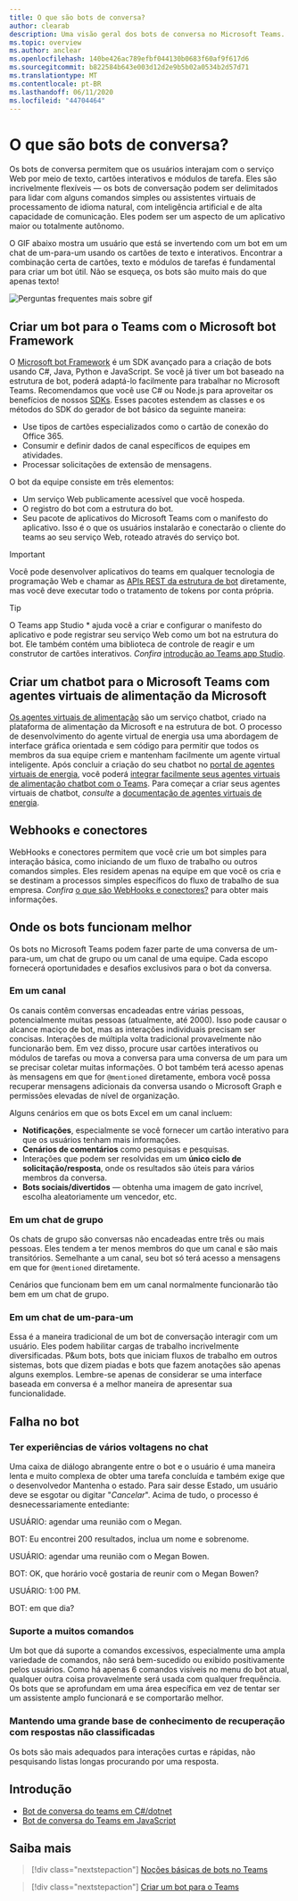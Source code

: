```yaml
---
title: O que são bots de conversa?
author: clearab
description: Uma visão geral dos bots de conversa no Microsoft Teams.
ms.topic: overview
ms.author: anclear
ms.openlocfilehash: 140be426ac789efbf044130b0683f60af9f617d6
ms.sourcegitcommit: b822584b643e003d12d2e9b5b02a0534b2d57d71
ms.translationtype: MT
ms.contentlocale: pt-BR
ms.lasthandoff: 06/11/2020
ms.locfileid: "44704464"
---
```

# <a name="what-are-conversational-bots"></a>O que são bots de conversa?

Os bots de conversa permitem que os usuários interajam com o serviço Web por meio de texto, cartões interativos e módulos de tarefa. Eles são incrivelmente flexíveis — os bots de conversação podem ser delimitados para lidar com alguns comandos simples ou assistentes virtuais de processamento de idioma natural, com inteligência artificial e de alta capacidade de comunicação. Eles podem ser um aspecto de um aplicativo maior ou totalmente autônomo.

O GIF abaixo mostra um usuário que está se invertendo com um bot em um chat de um-para-um usando os cartões de texto e interativos. Encontrar a combinação certa de cartões, texto e módulos de tarefas é fundamental para criar um bot útil. Não se esqueça, os bots são muito mais do que apenas texto!

![Perguntas frequentes mais sobre gif](~/assets/images/FAQPlusEndUser.gif)

## <a name="build--a-bot-for-teams-with-the-microsoft-bot-framework"></a>Criar um bot para o Teams com o Microsoft bot Framework

O [Microsoft bot Framework](https://dev.botframework.com/) é um SDK avançado para a criação de bots usando C#, Java, Python e JavaScript. Se você já tiver um bot baseado na estrutura de bot, poderá adaptá-lo facilmente para trabalhar no Microsoft Teams. Recomendamos que você use C# ou Node.js para aproveitar os benefícios de nossos [SDKs](/microsoftteams/platform/#pivot=sdk-tools). Esses pacotes estendem as classes e os métodos do SDK do gerador de bot básico da seguinte maneira:

* Use tipos de cartões especializados como o cartão de conexão do Office 365.
* Consumir e definir dados de canal específicos de equipes em atividades.
* Processar solicitações de extensão de mensagens.

O bot da equipe consiste em três elementos:

* Um serviço Web publicamente acessível que você hospeda.
* O registro do bot com a estrutura do bot.
* Seu pacote de aplicativos do Microsoft Teams com o manifesto do aplicativo. Isso é o que os usuários instalarão e conectarão o cliente do teams ao seu serviço Web, roteado através do serviço bot.

> [!IMPORTANT]
> Você pode desenvolver aplicativos do teams em qualquer tecnologia de programação Web e chamar as [APIs REST da estrutura de bot](/bot-framework/rest-api/bot-framework-rest-overview) diretamente, mas você deve executar todo o tratamento de tokens por conta própria.

> [!TIP]
> O Teams app Studio * ajuda você a criar e configurar o manifesto do aplicativo e pode registrar seu serviço Web como um bot na estrutura do bot. Ele também contém uma biblioteca de controle de reagir e um construtor de cartões interativos. *Confira* [introdução ao Teams app Studio](~/concepts/build-and-test/app-studio-overview.md).

## <a name="create-a-chatbot-for-teams-with-microsoft-power-virtual-agents"></a>Criar um chatbot para o Microsoft Teams com agentes virtuais de alimentação da Microsoft

[Os agentes virtuais de alimentação](/power-virtual-agents/fundamentals-what-is-power-virtual-agents) são um serviço chatbot, criado na plataforma de alimentação da Microsoft e na estrutura de bot.  O processo de desenvolvimento do agente virtual de energia usa uma abordagem de interface gráfica orientada e sem código para permitir que todos os membros da sua equipe criem e mantenham facilmente um agente virtual inteligente.  Após concluir a criação do seu chatbot no [portal de agentes virtuais de energia](https://powervirtualagents.microsoft.com), você poderá [integrar facilmente seus agentes virtuais de alimentação chatbot com o Teams](how-to/add-power-virtual-agents-bot-to-teams.md). Para começar a criar seus agentes virtuais de chatbot, *consulte* a [documentação de agentes virtuais de energia](https://docs.microsoft.com/power-virtual-agents/).

## <a name="webhooks-and-connectors"></a>Webhooks e conectores

WebHooks e conectores permitem que você crie um bot simples para interação básica, como iniciando de um fluxo de trabalho ou outros comandos simples. Eles residem apenas na equipe em que você os cria e se destinam a processos simples específicos do fluxo de trabalho de sua empresa. *Confira* [o que são WebHooks e conectores?](~/webhooks-and-connectors/what-are-webhooks-and-connectors.md) para obter mais informações.

## <a name="where-bots-work-best"></a>Onde os bots funcionam melhor

Os bots no Microsoft Teams podem fazer parte de uma conversa de um-para-um, um chat de grupo ou um canal de uma equipe. Cada escopo fornecerá oportunidades e desafios exclusivos para o bot da conversa.

### <a name="in-a-channel"></a>Em um canal

Os canais contêm conversas encadeadas entre várias pessoas, potencialmente muitas pessoas (atualmente, até 2000). Isso pode causar o alcance maciço de bot, mas as interações individuais precisam ser concisas. Interações de múltipla volta tradicional provavelmente não funcionarão bem. Em vez disso, procure usar cartões interativos ou módulos de tarefas ou mova a conversa para uma conversa de um para um se precisar coletar muitas informações. O bot também terá acesso apenas às mensagens em que for `@mentioned` diretamente, embora você possa recuperar mensagens adicionais da conversa usando o Microsoft Graph e permissões elevadas de nível de organização.

Alguns cenários em que os bots Excel em um canal incluem:

* **Notificações**, especialmente se você fornecer um cartão interativo para que os usuários tenham mais informações.
* **Cenários de comentários** como pesquisas e pesquisas.
* Interações que podem ser resolvidas em um **único ciclo de solicitação/resposta**, onde os resultados são úteis para vários membros da conversa.
* **Bots sociais/divertidos** — obtenha uma imagem de gato incrível, escolha aleatoriamente um vencedor, etc.

### <a name="in-a-group-chat"></a>Em um chat de grupo

Os chats de grupo são conversas não encadeadas entre três ou mais pessoas. Eles tendem a ter menos membros do que um canal e são mais transitórios. Semelhante a um canal, seu bot só terá acesso a mensagens em que for `@mentioned` diretamente.

Cenários que funcionam bem em um canal normalmente funcionarão tão bem em um chat de grupo.

### <a name="in-a-one-to-one-chat"></a>Em um chat de um-para-um

Essa é a maneira tradicional de um bot de conversação interagir com um usuário. Eles podem habilitar cargas de trabalho incrivelmente diversificadas. P&um bots, bots que iniciam fluxos de trabalho em outros sistemas, bots que dizem piadas e bots que fazem anotações são apenas alguns exemplos. Lembre-se apenas de considerar se uma interface baseada em conversa é a melhor maneira de apresentar sua funcionalidade.

## <a name="bot-fails"></a>Falha no bot

### <a name="having-multi-turn-experiences-in-chat"></a>Ter experiências de vários voltagens no chat

Uma caixa de diálogo abrangente entre o bot e o usuário é uma maneira lenta e muito complexa de obter uma tarefa concluída e também exige que o desenvolvedor Mantenha o estado. Para sair desse Estado, um usuário deve se esgotar ou digitar "*Cancelar*". Acima de tudo, o processo é desnecessariamente entediante:

USUÁRIO: agendar uma reunião com o Megan.

BOT: Eu encontrei 200 resultados, inclua um nome e sobrenome.

USUÁRIO: agendar uma reunião com o Megan Bowen.

BOT: OK, que horário você gostaria de reunir com o Megan Bowen?

USUÁRIO: 1:00 PM.

BOT: em que dia?

### <a name="supporting-too-many-commands"></a>Suporte a muitos comandos

Um bot que dá suporte a comandos excessivos, especialmente uma ampla variedade de comandos, não será bem-sucedido ou exibido positivamente pelos usuários. Como há apenas 6 comandos visíveis no menu do bot atual, qualquer outra coisa provavelmente será usada com qualquer frequência. Os bots que se aprofundam em uma área específica em vez de tentar ser um assistente amplo funcionará e se comportarão melhor.

### <a name="maintaining-a-large-retrieval-knowledge-base-with-unranked-responses"></a>Mantendo uma grande base de conhecimento de recuperação com respostas não classificadas

Os bots são mais adequados para interações curtas e rápidas, não pesquisando listas longas procurando por uma resposta.

## <a name="get-started"></a>Introdução

* [Bot de conversa do teams em C#/dotnet](https://github.com/microsoft/BotBuilder-Samples/tree/master/samples/csharp_dotnetcore/57.teams-conversation-bot)
* [Bot de conversa do Teams em JavaScript](https://github.com/microsoft/BotBuilder-Samples/tree/master/samples/javascript_nodejs/57.teams-conversation-bot)

## <a name="learn-more"></a>Saiba mais

> [!div class="nextstepaction"]
> [Noções básicas de bots no Teams](~/bots/bot-basics.md)

> [!div class="nextstepaction"]
> [Criar um bot para o Teams](~/bots/how-to/create-a-bot-for-teams.md)
